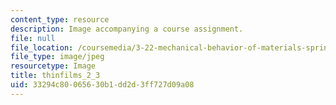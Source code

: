 ```yaml
---
content_type: resource
description: Image accompanying a course assignment.
file: null
file_location: /coursemedia/3-22-mechanical-behavior-of-materials-spring-2008/33294c80065630b1dd2d3ff727d09a08_thinfilms_2_3.jpg
file_type: image/jpeg
resourcetype: Image
title: thinfilms_2_3
uid: 33294c80-0656-30b1-dd2d-3ff727d09a08
---
```

